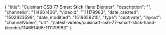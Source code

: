 {
    "title": "Cuisinart CSB 77 Smart Stick Hand Blender",
    "description": "",
    "channelid": "114661406",
    "videoid": "111179983",
    "date_created": "1502923598",
    "date_modified": "1516659210",
    "type": "captivate",
    "layout": "channelVideo",
    "url": "\/latest-videos\/cuisinart-csb-77-smart-stick-hand-blender\/114661406-111179983"
}